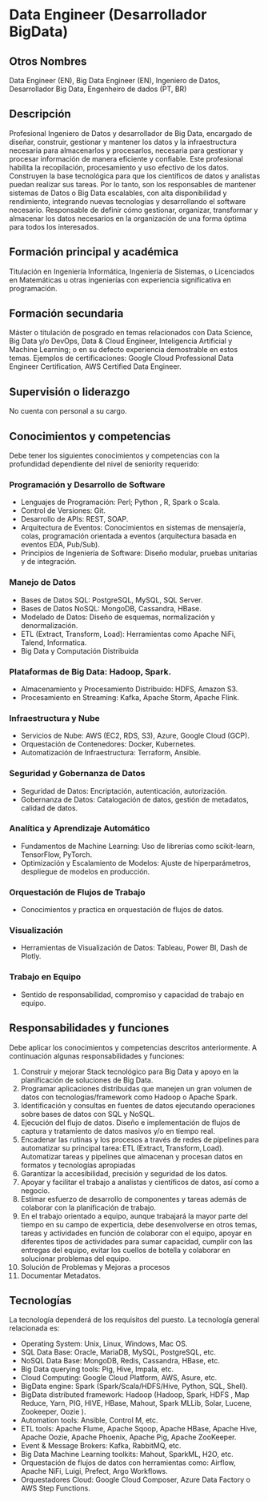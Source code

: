 # Data Engineer (Desarrollador BigData)

## Otros Nombres

Data Engineer (EN), Big Data Engineer (EN), Ingeniero de Datos, Desarrollador Big Data, Engenheiro de dados (PT, BR)

## Descripción

Profesional Ingeniero de Datos y desarrollador de Big Data, encargado de diseñar, construir, gestionar y mantener los datos y la infraestructura necesaria para almacenarlos y procesarlos, necesaria para gestionar y procesar información de manera eficiente y confiable. Este profesional habilita la recopilación, procesamiento y uso efectivo de los datos. Construyen la base tecnológica para que los científicos de datos y analistas puedan realizar sus tareas. Por lo tanto, son los responsables de mantener sistemas de Datos o Big Data escalables, con alta disponibilidad y rendimiento, integrando nuevas tecnologías y desarrollando el software necesario. Responsable de definir cómo gestionar, organizar, transformar y almacenar los datos necesarios en la organización de una forma óptima para todos los interesados. 

## Formación principal y académica

Titulación en Ingeniería Informática, Ingeniería de Sistemas, o Licenciados en Matemáticas u otras ingenierías con experiencia significativa en programación. 

## Formación secundaria

Máster o titulación de posgrado en temas relacionados con Data Science, Big Data y/o DevOps, Data & Cloud
Engineer, Inteligencia Artificial y Machine Learning; o en su defecto experiencia demostrable en estos temas. Ejemplos de certificaciones: Google Cloud Professional Data Engineer Certification, AWS Certified Data Engineer.

## Supervisión o liderazgo

No cuenta con personal a su cargo. 

## Conocimientos y competencias

Debe tener los siguientes conocimientos y competencias con la profundidad dependiente del nivel de seniority requerido:

### Programación y Desarrollo de Software
- Lenguajes de Programación: Perl; Python , R, Spark o Scala.
- Control de Versiones: Git.
- Desarrollo de APIs: REST, SOAP.
- Arquitectura de Eventos: Conocimientos en sistemas de mensajería, colas, programación orientada a eventos (arquitectura basada en eventos EDA, Pub/Sub).
- Principios de Ingeniería de Software: Diseño modular, pruebas unitarias y de integración.

### Manejo de Datos
- Bases de Datos SQL: PostgreSQL, MySQL, SQL Server.
- Bases de Datos NoSQL: MongoDB, Cassandra, HBase.
- Modelado de Datos: Diseño de esquemas, normalización y denormalización.
- ETL (Extract, Transform, Load): Herramientas como Apache NiFi, Talend, Informatica.
- Big Data y Computación Distribuida

### Plataformas de Big Data: Hadoop, Spark.
- Almacenamiento y Procesamiento Distribuido: HDFS, Amazon S3.
- Procesamiento en Streaming: Kafka, Apache Storm, Apache Flink.

### Infraestructura y Nube
- Servicios de Nube: AWS (EC2, RDS, S3), Azure, Google Cloud (GCP).
- Orquestación de Contenedores: Docker, Kubernetes.
- Automatización de Infraestructura: Terraform, Ansible.

### Seguridad y Gobernanza de Datos
- Seguridad de Datos: Encriptación, autenticación, autorización.
- Gobernanza de Datos: Catalogación de datos, gestión de metadatos, calidad de datos.

### Analítica y Aprendizaje Automático
- Fundamentos de Machine Learning: Uso de librerías como scikit-learn, TensorFlow, PyTorch.
- Optimización y Escalamiento de Modelos: Ajuste de hiperparámetros, despliegue de modelos en producción.

### Orquestación de Flujos de Trabajo
- Conocimientos y practica en orquestación de flujos de datos.
  
### Visualización
- Herramientas de Visualización de Datos: Tableau, Power BI, Dash de Plotly.

### Trabajo en Equipo
- Sentido de responsabilidad, compromiso y capacidad de trabajo en equipo. 


## Responsabilidades y funciones
Debe aplicar los conocimientos y competencias descritos anteriormente. A continuación algunas responsabilidades y funciones:

1. Construir y mejorar Stack tecnológico para Big Data y apoyo en la planificación de soluciones de Big Data. 
2. Programar aplicaciones distribuidas que manejen un gran volumen de datos con tecnologías/framework como Hadoop o Apache Spark. 
3. Identificación y consultas en fuentes de datos ejecutando operaciones sobre bases de datos con SQL y NoSQL. 
4. Ejecución del flujo de datos. Diseño e implementación de flujos de captura y tratamiento de datos masivos y/o en tiempo real. 
5. Encadenar las rutinas y los procesos a través de redes de pipelines para automatizar su principal tarea: ETL (Extract, Transform, Load). Automatizar tareas y pipelines que almacenan y procesan datos en formatos y tecnologías apropiadas
6. Garantizar la accesibilidad, precisión y seguridad de los datos. 
7. Apoyar y facilitar el trabajo a analistas y científicos de datos, así como a negocio. 
8. Estimar esfuerzo de desarrollo de componentes y tareas además de colaborar con la planificación de trabajo.
9. En el trabajo orientado a equipo, aunque trabajará la mayor parte del tiempo en su campo de experticia, debe desenvolverse en otros temas, tareas y actividades en función de colaborar con el equipo, apoyar en diferentes tipos de actividades para sumar capacidad, cumplir con las entregas del equipo, evitar los cuellos de botella y colaborar en solucionar problemas del equipo.
10. Solución de Problemas y Mejoras a procesos
11. Documentar Metadatos.

## Tecnologías

La tecnología dependerá de los requisitos del puesto. La tecnología general relacionada es:
- Operating System: Unix, Linux,  Windows, Mac OS.
- SQL Data Base: Oracle, MariaDB, MySQL, PostgreSQL, etc.
- NoSQL Data Base: MongoDB, Redis, Cassandra, HBase, etc.
- Big Data querying tools: Pig, Hive, Impala, etc.
- Cloud Computing: Google Cloud Platform, AWS, Asure, etc.
- BigData engine: Spark (Spark/Scala/HDFS/Hive, Python, SQL, Shell).
- BigData distributed framework: Hadoop (Hadoop, Spark,  HDFS , Map Reduce, Yarn, PIG, HIVE, HBase, Mahout, Spark MLLib, Solar, Lucene, Zookeeper, Oozie ).
- Automation tools: Ansible, Control M, etc.
- ETL tools: Apache Flume, Apache Sqoop, Apache HBase, Apache Hive, Apache Oozie, Apache Phoenix, Apache Pig, Apache ZooKeeper.
- Event & Message Brokers: Kafka, RabbitMQ, etc.
- Big Data Machine Learning toolkits: Mahout, SparkML, H2O, etc.
- Orquestación de flujos de datos con herramientas como: Airflow, Apache NiFi, Luigi, Prefect, Argo Workflows.
- Orquestadores Cloud: Google Cloud Composer, Azure Data Factory o AWS Step Functions.
